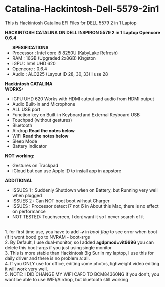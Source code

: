 # Catalina-Hackintosh-Dell-5579-2in1
This is Hackintosh Catalina EFI Files for DELL 5579 2 in 1 Laptop

<b> HACKINTOSH CATALINA ON DELL INSPIRON 5579 2 in 1 Laptop Opencore 0.6.4</b>
<ul>
  <strong>SPESIFICATIONS</strong>
  <li>Processor : Intel core i5 8250U (KabyLake Refresh)</li>
  <li>RAM       : 16GB (Upgraded 2x8GB) Kingston</li>
  <li>iGPU      : Intel UHD 620</li>
  <li>Opencore  : 0.6.4</li>
  <li>Audio     : ALC225 (Layout ID 28, 30, 33) I use 28 </li>
</ul>

<p>
  <strong> Hackintosh CATALINA</strong><br>
  <b>WORKS:</b>
  <ul>
    <li>iGPU UHD 620 Works with HDMI output and audio from HDMI output</li>
    <li>Audio Built-in and Microphone</li>
    <li>ALL USB port</li>
    <li>Function key on Built-in Keyboard and External Keyboard USB</li>
    <li>Touchpad (without gestures)</li>
    <li>Bluetooth</li>
    <li>Airdrop <b> Read the notes below</b></li>
    <li>WiFi <b>Read the notes below</b></li>
    <li>Sleep Mode</li>
    <li>Battery Indicator</li>
  </ul>
  </p>
  
<p>
   <b>NOT working:</b><br>
<ul>
   <li>Gestures on Trackpad</li>
  <li>iCloud but can use Apple ID to install app in appstore</li>
  </ul>
</p>

<p>
   <b>ADDITIONAL</b><br>
<ul>
  <li>ISSUES 1  : Suddenly Shutdown when on Battery, but Running very well when plugged</li>
  <li>ISSUES 2  : Can NOT boot boot without Charger </li>
  <li>ISSUES    : Processor detect i7 not i5 in About this Mac, there is no effect on performance</li>
  <li>NOT TESTED: Touchscreen, I dont want it so I never search of it </li>
</ul>
<br>
  1. for first time use, you have to add <b>-v</b> in <i>boot flag</i> to see error when boot (if it wont boot) go to NVRAM - boot-args <br>
  2. By Default, I use dual-monitor, so I added <b>agdpmod=vit9696</b> you can delete this boot-args if you just using single monitor<br>
  3. This is more stable than Hackintosh Big Sur in my laptop, I use this for daily driver and there is no problem at all.<br>
  4. If you ONLY use for office, editing some photos, lighweight video editing it will work very well.<br>
  5. NOTE: I DID CHANGE MY WIFI CARD TO BCM84360NG if you don't, you wont be able to use WIFI/Airdrop, but bluetooth still working
                                           
  
